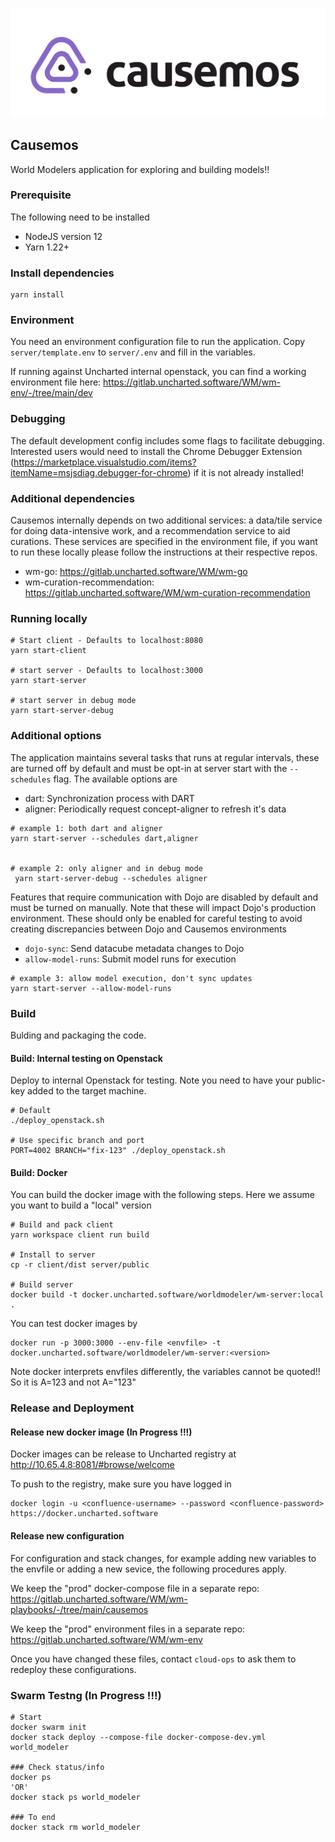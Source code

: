 ![logo](client/src/assets/causemos-logo-colour.svg)


## Causemos
World Modelers application for exploring and building models!!

### Prerequisite
The following need to be installed
- NodeJS version 12
- Yarn 1.22+


### Install dependencies

```
yarn install
```


### Environment
You need an  environment configuration file to run the application. Copy `server/template.env` to `server/.env` and fill in the variables.

If running against Uncharted internal openstack, you can find a working environment file here: https://gitlab.uncharted.software/WM/wm-env/-/tree/main/dev

### Debugging
The default development config includes some flags to facilitate debugging. Interested users would need to install the Chrome Debugger Extension (https://marketplace.visualstudio.com/items?itemName=msjsdiag.debugger-for-chrome) if it is not already installed!

### Additional dependencies
Causemos internally depends on two additional services: a data/tile service for doing data-intensive work, and a recommendation service to aid curations. These services are specified in the environment file, if you want to run these locally please follow the instructions at their respective repos.
- wm-go: https://gitlab.uncharted.software/WM/wm-go
- wm-curation-recommendation: https://gitlab.uncharted.software/WM/wm-curation-recommendation


### Running locally
```
# Start client - Defaults to localhost:8080
yarn start-client

# start server - Defaults to localhost:3000
yarn start-server

# start server in debug mode
yarn start-server-debug
```

### Additional options
The application maintains several tasks that runs at regular intervals, these are turned off by default and must be opt-in at server start with the `--schedules` flag. The available options are
- dart: Synchronization process with DART
- aligner: Periodically request concept-aligner to refresh it's data

```
# example 1: both dart and aligner
yarn start-server --schedules dart,aligner


# example 2: only aligner and in debug mode
 yarn start-server-debug --schedules aligner
```

Features that require communication with Dojo are disabled by default and must be turned on manually.
Note that these will impact Dojo's production environment. These should only be enabled for careful testing to avoid creating discrepancies between Dojo and Causemos environments 
- `dojo-sync`: Send datacube metadata changes to Dojo
- `allow-model-runs`: Submit model runs for execution

```
# example 3: allow model execution, don't sync updates
yarn start-server --allow-model-runs
```

### Build
Bulding and packaging the code.


#### Build: Internal testing on Openstack
Deploy to internal Openstack for testing. Note you need to have your public-key added to the target machine.

```
# Default
./deploy_openstack.sh

# Use specific branch and port
PORT=4002 BRANCH="fix-123" ./deploy_openstack.sh
```

#### Build: Docker
You can build the docker image with the following steps. Here we assume you want to build a "local" version
```
# Build and pack client
yarn workspace client run build

# Install to server
cp -r client/dist server/public

# Build server
docker build -t docker.uncharted.software/worldmodeler/wm-server:local .
```

You can test docker images by
```
docker run -p 3000:3000 --env-file <envfile> -t docker.uncharted.software/worldmodeler/wm-server:<version>
```

Note docker interprets envfiles differently, the variables cannot be quoted!! So it is A=123 and not A="123"


### Release and Deployment
#### Release new docker image (In Progress !!!)
Docker images can be release to Uncharted registry at http://10.65.4.8:8081/#browse/welcome

To push to the registry, make sure you have logged in
```
docker login -u <confluence-username> --password <confluence-password> https://docker.uncharted.software
```

#### Release new configuration
For configuration and stack changes, for example adding new variables to the envfile or adding a new sevice, the following procedures apply.

We keep the "prod" docker-compose file in a separate repo: https://gitlab.uncharted.software/WM/wm-playbooks/-/tree/main/causemos

We keep the "prod" environment files in a separate repo: https://gitlab.uncharted.software/WM/wm-env

Once you have changed these files, contact `cloud-ops` to ask them to redeploy these configurations.



### Swarm Testng (In Progress !!!)
```
# Start
docker swarm init
docker stack deploy --compose-file docker-compose-dev.yml world_modeler

### Check status/info
docker ps
'OR'
docker stack ps world_modeler

### To end
docker stack rm world_modeler
```
